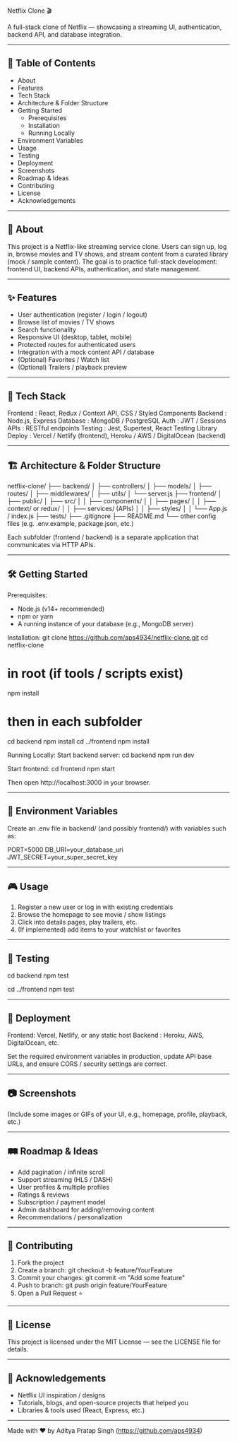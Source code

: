 Netflix Clone 🎬

A full-stack clone of Netflix — showcasing a streaming UI, authentication, backend API, and database integration.

-------------------------------------------------------------------------------
🚀 Table of Contents
-------------------------------------------------------------------------------
- About
- Features
- Tech Stack
- Architecture & Folder Structure
- Getting Started
  - Prerequisites
  - Installation
  - Running Locally
- Environment Variables
- Usage
- Testing
- Deployment
- Screenshots
- Roadmap & Ideas
- Contributing
- License
- Acknowledgements

-------------------------------------------------------------------------------
📖 About
-------------------------------------------------------------------------------
This project is a Netflix-like streaming service clone. Users can sign up, log in, 
browse movies and TV shows, and stream content from a curated library (mock / sample content). 
The goal is to practice full-stack development: frontend UI, backend APIs, authentication, 
and state management.

-------------------------------------------------------------------------------
✨ Features
-------------------------------------------------------------------------------
- User authentication (register / login / logout)
- Browse list of movies / TV shows
- Search functionality
- Responsive UI (desktop, tablet, mobile)
- Protected routes for authenticated users
- Integration with a mock content API / database
- (Optional) Favorites / Watch list
- (Optional) Trailers / playback preview

-------------------------------------------------------------------------------
🧰 Tech Stack
-------------------------------------------------------------------------------
Frontend : React, Redux / Context API, CSS / Styled Components
Backend  : Node.js, Express
Database : MongoDB / PostgreSQL
Auth     : JWT / Sessions
APIs     : RESTful endpoints
Testing  : Jest, Supertest, React Testing Library
Deploy   : Vercel / Netlify (frontend), Heroku / AWS / DigitalOcean (backend)

-------------------------------------------------------------------------------
🏗 Architecture & Folder Structure
-------------------------------------------------------------------------------
netflix-clone/
├── backend/
│   ├── controllers/
│   ├── models/
│   ├── routes/
│   ├── middlewares/
│   ├── utils/
│   └── server.js
├── frontend/
│   ├── public/
│   ├── src/
│   │   ├── components/
│   │   ├── pages/
│   │   ├── context/ or redux/
│   │   ├── services/ (APIs)
│   │   ├── styles/
│   │   └── App.js / index.js
├── tests/
├── .gitignore
├── README.md
└── other config files (e.g. .env.example, package.json, etc.)

Each subfolder (frontend / backend) is a separate application that communicates via HTTP APIs.

-------------------------------------------------------------------------------
🛠 Getting Started
-------------------------------------------------------------------------------
Prerequisites:
- Node.js (v14+ recommended)
- npm or yarn
- A running instance of your database (e.g., MongoDB server)

Installation:
git clone https://github.com/aps4934/netflix-clone.git
cd netflix-clone

# in root (if tools / scripts exist)
npm install

# then in each subfolder
cd backend
npm install
cd ../frontend
npm install

Running Locally:
Start backend server:
cd backend
npm run dev

Start frontend:
cd frontend
npm start

Then open http://localhost:3000 in your browser.

-------------------------------------------------------------------------------
🔐 Environment Variables
-------------------------------------------------------------------------------
Create an .env file in backend/ (and possibly frontend/) with variables such as:

PORT=5000
DB_URI=your_database_uri
JWT_SECRET=your_super_secret_key

-------------------------------------------------------------------------------
🎮 Usage
-------------------------------------------------------------------------------
1. Register a new user or log in with existing credentials
2. Browse the homepage to see movie / show listings
3. Click into details pages, play trailers, etc.
4. (If implemented) add items to your watchlist or favorites

-------------------------------------------------------------------------------
🧪 Testing
-------------------------------------------------------------------------------
cd backend
npm test

cd ../frontend
npm test

-------------------------------------------------------------------------------
🚀 Deployment
-------------------------------------------------------------------------------
Frontend: Vercel, Netlify, or any static host
Backend : Heroku, AWS, DigitalOcean, etc.

Set the required environment variables in production, update API base URLs, 
and ensure CORS / security settings are correct.

-------------------------------------------------------------------------------
📷 Screenshots
-------------------------------------------------------------------------------
(Include some images or GIFs of your UI, e.g., homepage, profile, playback, etc.)

-------------------------------------------------------------------------------
🛤 Roadmap & Ideas
-------------------------------------------------------------------------------
- Add pagination / infinite scroll
- Support streaming (HLS / DASH)
- User profiles & multiple profiles
- Ratings & reviews
- Subscription / payment model
- Admin dashboard for adding/removing content
- Recommendations / personalization

-------------------------------------------------------------------------------
🤝 Contributing
-------------------------------------------------------------------------------
1. Fork the project
2. Create a branch: git checkout -b feature/YourFeature
3. Commit your changes: git commit -m "Add some feature"
4. Push to branch: git push origin feature/YourFeature
5. Open a Pull Request ⭐

-------------------------------------------------------------------------------
📄 License
-------------------------------------------------------------------------------
This project is licensed under the MIT License — see the LICENSE file for details.

-------------------------------------------------------------------------------
🙏 Acknowledgements
-------------------------------------------------------------------------------
- Netflix UI inspiration / designs
- Tutorials, blogs, and open-source projects that helped you
- Libraries & tools used (React, Express, etc.)

-------------------------------------------------------------------------------
Made with ❤️ by Aditya Pratap Singh (https://github.com/aps4934)
